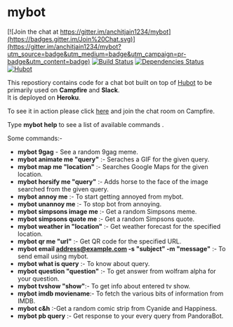 # mybot

[![Join the chat at https://gitter.im/anchitjain1234/mybot](https://badges.gitter.im/Join%20Chat.svg)](https://gitter.im/anchitjain1234/mybot?utm_source=badge&utm_medium=badge&utm_campaign=pr-badge&utm_content=badge)
[![Build Status](https://travis-ci.org/anchitjain1234/mybot.svg?branch=master)](https://travis-ci.org/anchitjain1234/mybot)
[![Dependencies Status](https://david-dm.org/anchitjain1234/mybot.svg)](https://david-dm.org/anchitjain1234/mybot)  
[![Hubot](https://hubot.github.com/assets/images/layout/hubot-avatar@2x.png)](https://hubot.github.com)  

This repostiory contains code for a chat bot built on top of [Hubot](https://hubot.github.com/) to be primarily used on __Campfire__ and __Slack__.    
It is deployed on __Heroku__.  

To see it in action please click [here](https://bitspilani8.campfirenow.com/ff6d5) and join the chat room on Campfire.  

Type __mybot help__ to see a list of available commands .

Some commands:-  
*	__mybot 9gag__ - See a random 9gag meme.  
*  	__mybot animate me "query"__ :- Seraches a GIF for the given query.  
*  	__mybot map me "location"__ :- Searches Google Maps for the given location.  
*  	__mybot horsify me "query"__ :- Adds horse to the face of the image searched from the given query.  
*  	__mybot annoy me__ :- To start getting annoyed from mybot.  
*  	__mybot unannoy me__ :- To stop bot from annoying.  
*  	__mybot simpsons image me__ :- Get a random Simpsons meme.  
*  	__mybot simpsons quote me__ :- Get a random Simpsons quote.  
*  	__mybot weather in "location"__ :- Get weather forecast for the specified location.  
* 	__mybot qr me "url"__ :- Get QR code for the specified URL.  
* 	__mybot email <address@example.com> -s "subject" -m "message"__ :- To send email using mybot.  
* 	__mybot what is query__ :- To know about query.  
* 	__mybot question "question"__ :- To get answer from wolfram alpha for your question.  
* 	__mybot tvshow "show"__:- To get info about entered tv show.  
* 	__mybot imdb moviename__:- To fetch the various bits of information from IMDB.  
* 	__mybot c&h__ :-Get a random comic strip from Cyanide and Happiness.  
* 	__mybot pb query__ :- Get response to your every query from PandoraBot.
